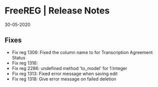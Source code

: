 __FreeREG | Release Notes__
  =======================
  30-05-2020

  __Fixes__
  ---------

  * Fix reg 1306: Fixed the column name to for Transcription Agreement Status
  * Fix reg 1316:
  * Fix reg 2286: undefined method 'to_model' for 1:Integer
  * Fix reg 1313: Fixed error message when saving edit
  * Fix reg 1318: Give error message on failed deletion 

  
  
